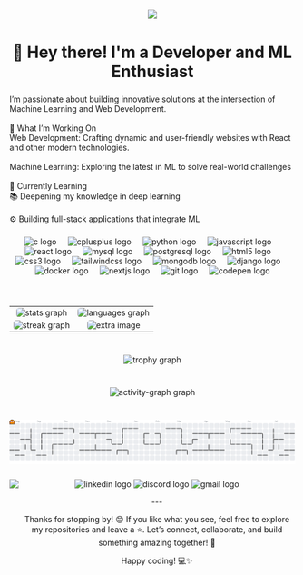 
###

<div align="center">
  <img src="https://profile-counter.glitch.me/Ayubi01/count.svg?"  />
</div>

###

<h1 align="center">👋 Hey there! I'm a Developer and ML Enthusiast</h1>

###

<p align="left">I’m passionate about building innovative solutions at the intersection of Machine Learning and Web Development.<br><br>🚀 What I’m Working On<br>Web Development: Crafting dynamic and user-friendly websites with React and other modern technologies.<br><br>Machine Learning: Exploring the latest in ML to solve real-world challenges<br><br>🌱 Currently Learning<br>📚 Deepening my knowledge in deep learning<br><br>⚙️ Building full-stack applications that integrate ML</p>

###

<div align="center">
  <img src="https://cdn.jsdelivr.net/gh/devicons/devicon/icons/c/c-original.svg" width="40px" alt="c logo"  />
  <img width="12px" />
  <img src="https://cdn.jsdelivr.net/gh/devicons/devicon/icons/cplusplus/cplusplus-original.svg" width="40px" alt="cplusplus logo"  />
  <img width="12" />
  <img src="https://skillicons.dev/icons?i=py" width="40px" alt="python logo"  />
  <img width="12" />
  <img src="https://cdn.jsdelivr.net/gh/devicons/devicon/icons/javascript/javascript-original.svg" width="40px" alt="javascript logo"  />
  <img width="12" />
  <img src="https://cdn.jsdelivr.net/gh/devicons/devicon/icons/react/react-original.svg" width="40px" alt="react logo"  />
  <img width="12" />
  <img src="https://cdn.jsdelivr.net/gh/devicons/devicon/icons/mysql/mysql-original.svg" width="40px" alt="mysql logo"  />
  <img width="12" />
  <img src="https://cdn.jsdelivr.net/gh/devicons/devicon/icons/postgresql/postgresql-original.svg" width="40px" alt="postgresql logo"  />
  <img width="12" />
  <img src="https://cdn.jsdelivr.net/gh/devicons/devicon/icons/html5/html5-original.svg" width="40px" alt="html5 logo"  />
  <img width="12" />
  <img src="https://cdn.jsdelivr.net/gh/devicons/devicon/icons/css3/css3-original.svg" width="40px" alt="css3 logo"  />
  <img width="12" />
  <img src="https://skillicons.dev/icons?i=tailwind" width="40px" alt="tailwindcss logo"  />
  <img width="12" />
  <img src="https://cdn.jsdelivr.net/gh/devicons/devicon/icons/mongodb/mongodb-original.svg" width="40px" alt="mongodb logo"  />
  <img width="12" />
  <img src="https://cdn.jsdelivr.net/gh/devicons/devicon/icons/django/django-plain.svg" width="40px" alt="django logo"  />
  <img width="12" />
  <img src="https://cdn.jsdelivr.net/gh/devicons/devicon/icons/docker/docker-original.svg" width="40px" alt="docker logo"  />
  <img width="12" />
  <img src="https://cdn.jsdelivr.net/gh/devicons/devicon/icons/nextjs/nextjs-original.svg" width="40px" alt="nextjs logo"  />
  <img width="12" />
  <img src="https://cdn.jsdelivr.net/gh/devicons/devicon/icons/git/git-original.svg" width="40px" alt="git logo"  />
  <img width="12" />
  <img src="https://cdn.jsdelivr.net/gh/devicons/devicon/icons/codepen/codepen-original.svg" width="40px" alt="codepen logo"  />
</div>

###

<br clear="both">

<table style="width:100%; border-collapse: collapse; border-spacing: 10px; border: none;">
  <tr>
    <td style="text-align:center; border: none;">
      <img src="https://github-readme-stats.vercel.app/api?username=Ayubi01&hide_title=false&hide_rank=false&show_icons=true&include_all_commits=true&count_private=true&disable_animations=false&theme=dracula&locale=en&hide_border=false&order=1" alt="stats graph" style="width:100%; max-width:300px; border-radius:5px;">
    </td>
    <td style="text-align:center; border: none;">
      <img src="https://github-readme-stats.vercel.app/api/top-langs?username=Ayubi01&locale=en&hide_title=false&layout=compact&card_width=320&langs_count=5&theme=dracula&hide_border=false&order=2" alt="languages graph" style="width:100%; max-width:300px; border-radius:5px;">
    </td>
  </tr>
  <tr>
    <td style="text-align:center; border: none;">
      <img src="https://streak-stats.demolab.com?user=Ayubi01&locale=en&mode=daily&theme=dracula&hide_border=false&border_radius=5&order=3" alt="streak graph" style="width:100%; max-width:300px; border-radius:5px;">
    </td>
    <td style="text-align:center; border: none;">
      <img src="https://encrypted-tbn0.gstatic.com/images?q=tbn:ANd9GcSauoBcqPLg62vMuiRX8x_3aSO75XxHYVhiug&s" alt="extra image" style="width:100%; max-width:300px; border-radius:5px;">
    </td>
  </tr>
</table>




###

<br clear="both">

<div align="center">
  <img src="https://github-profile-trophy.vercel.app?username=Ayubi01&theme=dracula&column=-1&row=1&margin-w=8&margin-h=8&no-bg=false&no-frame=false&order=4" height="150" alt="trophy graph"  />
</div>

###

<br clear="both">

<div align="center">
  <img src="https://github-readme-activity-graph.vercel.app/graph?username=Ayubi01&radius=16&theme=dracula&area=true&order=5" height="300" alt="activity-graph graph"  />
</div>

###

<br clear="both">

<picture>
  <source media="(prefers-color-scheme: dark)" srcset="https://raw.githubusercontent.com/Ayubi01/Ayubi01/output/pacman-contribution-graph-dark.svg">
  <source media="(prefers-color-scheme: light)" srcset="https://raw.githubusercontent.com/Ayubi01/Ayubi01/output/pacman-contribution-graph.svg">
  <img alt="pacman contribution graph" src="https://raw.githubusercontent.com/Ayubi01/Ayubi01/output/pacman-contribution-graph.svg">
</picture>

###


<div align="center" >
    <img align="left" height="200" src="https://i.pinimg.com/originals/e4/26/70/e426702edf874b181aced1e2fa5c6cde.gif"  />
  <img src="https://img.shields.io/static/v1?message=LinkedIn&logo=linkedin&label=&color=0077B5&logoColor=white&labelColor=&style=for-the-badge" height="25" alt="linkedin logo"  />
  <img src="https://img.shields.io/static/v1?message=Discord&logo=discord&label=&color=7289DA&logoColor=white&labelColor=&style=for-the-badge" height="25" alt="discord logo"  />
  <img src="https://img.shields.io/static/v1?message=Gmail&logo=gmail&label=&color=D14836&logoColor=white&labelColor=&style=for-the-badge" height="25" alt="gmail logo"  />
  <p>---

Thanks for stopping by! 😊 If you like what you see, feel free to explore my repositories and leave a ⭐️. Let’s connect, collaborate, and build something amazing together! 🚀

Happy coding! 💻✨
</p>
</div>

###
